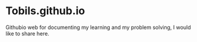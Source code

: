 # Tobils.github.io
Githubio web for documenting my learning and my problem solving, I would like to share here.
